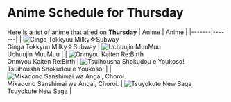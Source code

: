 # Anime Schedule for Thursday
Here is a list of anime that aired on **Thursday** 
| Anime | Anime |
|-------|-------|
| ![Ginga Tokkyuu Milky☆Subway](https://cdn.myanimelist.net/images/anime/1464/150712.webp)<br>Ginga Tokkyuu Milky☆Subway | ![Uchuujin MuuMuu](https://cdn.myanimelist.net/images/anime/1979/148096.webp)<br>Uchuujin MuuMuu |
| ![Onmyou Kaiten Re:Birth](https://cdn.myanimelist.net/images/anime/1933/150503.webp)<br>Onmyou Kaiten Re:Birth | ![Tsuihousha Shokudou e Youkoso!](https://cdn.myanimelist.net/images/anime/1313/149355.webp)<br>Tsuihousha Shokudou e Youkoso! |
| ![Mikadono Sanshimai wa Angai, Choroi.](https://cdn.myanimelist.net/images/anime/1359/150664.webp)<br>Mikadono Sanshimai wa Angai, Choroi. | ![Tsuyokute New Saga](https://cdn.myanimelist.net/images/anime/1170/147753.webp)<br>Tsuyokute New Saga |
